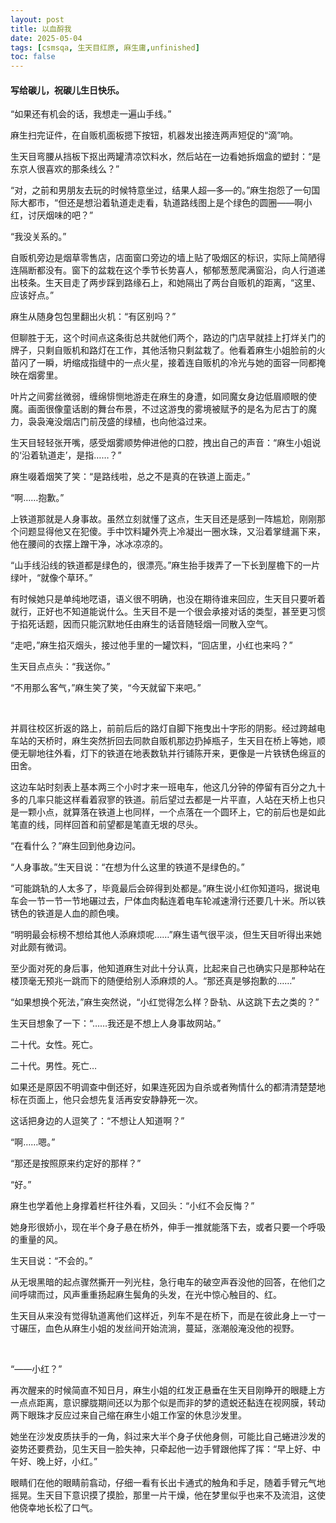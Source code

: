 ```yaml
---
layout: post
title: 以血酹我
date: 2025-05-04 
tags: [csmsqa, 生天目红原, 麻生庸,unfinished]
toc: false
---
```



#### 写给碳儿，祝碳儿生日快乐。

“如果还有机会的话，我想走一遍山手线。”

麻生扫完证件，在自贩机面板摁下按钮，机器发出接连两声短促的“滴”响。

生天目弯腰从挡板下抠出两罐清凉饮料水，然后站在一边看她拆烟盒的塑封：“是东京人很喜欢的那条线么？”

“对，之前和男朋友去玩的时候特意坐过，结果人超—多—的。”麻生抱怨了一句国际大都市，“但还是想沿着轨道走走看，轨道路线图上是个绿色的圆圈——啊小红，讨厌烟味的吧？”

“我没关系的。”

自贩机旁边是烟草零售店，店面窗口旁边的墙上贴了吸烟区的标识，实际上简陋得连隔断都没有。窗下的盆栽在这个季节长势喜人，郁郁葱葱爬满窗沿，向人行道递出枝条。生天目走了两步踩到路缘石上，和她隔出了两台自贩机的距离，“这里、应该好点。”

麻生从随身包包里翻出火机：“有区别吗？”

但聊胜于无，这个时间点这条街总共就他们两个，路边的门店早就挂上打烊关门的牌子，只剩自贩机和路灯在工作，其他活物只剩盆栽了。他看着麻生小姐脸前的火苗闪了一瞬，坍缩成指缝中的一点火星，接着连自贩机的冷光与她的面容一同都掩映在烟雾里。

叶片之间雾丝微弱，缠绵悱恻地游走在麻生的身遭，如同魔女身边低眉顺眼的使魔。画面很像童话剧的舞台布景，不过这游曳的雾境被赋予的是名为尼古丁的魔力，袅袅淹没烟店门前茂盛的绿植，也向他溢过来。

生天目轻轻张开嘴，感受烟雾顺势伸进他的口腔，拽出自己的声音：“麻生小姐说的‘沿着轨道走’，是指……？”

麻生啜着烟笑了笑：“是路线啦，总之不是真的在铁道上面走。”

“啊……抱歉。”

上铁道那就是人身事故。虽然立刻就懂了这点，生天目还是感到一阵尴尬，刚刚那个问题显得他又在犯傻。手中饮料罐外壳上冷凝出一圈水珠，又沿着掌缝漏下来，他在腰间的衣摆上蹭干净，冰冰凉凉的。

“山手线沿线的铁道都是绿色的，很漂亮。”麻生抬手拨弄了一下长到屋檐下的一片绿叶，“就像个草环。”

有时候她只是单纯地呓语，语义很不明确，也没在期待谁来回应，生天目只要听着就行，正好也不知道能说什么。生天目不是一个很会承接对话的类型，甚至更习惯于掐死话题，因而只能沉默地任由麻生的话音随轻烟一同散入空气。

“走吧，”麻生掐灭烟头，接过他手里的一罐饮料，“回店里，小红也来吗？”

生天目点点头：“我送你。”

“不用那么客气，”麻生笑了笑，“今天就留下来吧。”

<br>

并肩往校区折返的路上，前前后后的路灯自脚下拖曳出十字形的阴影。经过跨越电车站的天桥时，麻生突然折回去同款自贩机那边扔掉瓶子，生天目在桥上等她，顺便无聊地往外看，灯下的铁道在地表数轨并行铺陈开来，更像是一片铁锈色绵亘的田舍。

这边车站时刻表上基本两三个小时才来一班电车，他这几分钟的停留有百分之九十多的几率只能这样看着寂寥的铁道。前后望过去都是一片平直，人站在天桥上也只是一颗小点，就算落在铁道上也同样，一个点落在一个圆环上，它的前后也是如此笔直的线，同样回首和前望都是笔直无垠的尽头。

“在看什么？”麻生回到他身边问。

“人身事故。”生天目说：“在想为什么这里的铁道不是绿色的。”

“可能跳轨的人太多了，毕竟最后会碎得到处都是。”麻生说小红你知道吗，据说电车会一节一节一节地碾过去，尸体血肉黏连着电车轮减速滑行还要几十米。所以铁锈色的铁道是人血的颜色噢。

“明明最会标榜不想给其他人添麻烦呢……”麻生语气很平淡，但生天目听得出来她对此颇有微词。

至少面对死的身后事，他知道麻生对此十分认真，比起来自己也确实只是那种站在楼顶毫无预兆一跳而下的随便给别人添麻烦的人。“那还真是够抱歉的……”

“如果想换个死法，”麻生突然说，“小红觉得怎么样？卧轨、从这跳下去之类的？”

生天目想象了一下：“……我还是不想上人身事故网站。”

二十代。女性。死亡。

二十代。男性。死亡…

如果还是原因不明调查中倒还好，如果连死因为自杀或者殉情什么的都清清楚楚地标在页面上，他只会想先复活再安安静静死一次。

这话把身边的人逗笑了：“不想让人知道啊？”

“啊……嗯。”

“那还是按照原来约定好的那样？”

“好。”

麻生也学着他上身撑着栏杆往外看，又回头：“小红不会反悔？”

她身形很娇小，现在半个身子悬在桥外，伸手一推就能落下去，或者只要一个呼吸的重量的风。

生天目说：“不会的。”

从无垠黑暗的起点骤然撕开一列光柱，急行电车的破空声吞没他的回答，在他们之间呼啸而过，风声重重扬起麻生鬓角的头发，在光中惊心触目的、红。

生天目从来没有觉得轨道离他们这样近，列车不是在桥下，而是在彼此身上一寸一寸碾压，血色从麻生小姐的发丝间开始流淌，蔓延，涨潮般淹没他的视野。

<br>

“——小红？”

再次醒来的时候简直不知日月，麻生小姐的红发正悬垂在生天目刚睁开的眼睫上方一点点距离，意识朦胧期间还以为那个似是而非的梦的遗蜕还黏连在视网膜，转动两下眼珠才反应过来自己缩在麻生小姐工作室的休息沙发里。

她坐在沙发皮质扶手的一角，斜过来大半个身子伏他身侧，可能比自己蜷进沙发的姿势还要费劲，见生天目一脸失神，只牵起他一边手臂跟他挥了挥：“早上好、中午好、晚上好，小红。”

眼睛们在他的眼睛前翕动，仔细一看有长出卡通式的触角和手足，随着手臂元气地摇晃。生天目下意识摸了摸脸，那里一片干燥，他在梦里似乎也来不及流泪，这使他侥幸地长松了口气。
